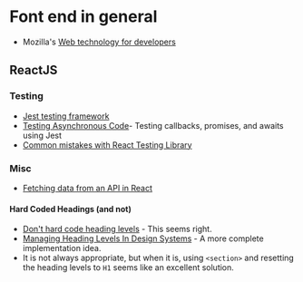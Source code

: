 # Font end in general

- Mozilla's [Web technology for developers](https://developer.mozilla.org/en-US/docs/Web)

## ReactJS

### Testing

- [Jest testing framework](https://jestjs.io)
- [Testing Asynchronous Code](https://jestjs.io/docs/en/asynchronous)- Testing callbacks, promises, and awaits using Jest
- [Common mistakes with React Testing Library](https://kentcdodds.com/blog/common-mistakes-with-react-testing-library)

### Misc

- [Fetching data from an API in React](https://www.robinwieruch.de/react-fetching-data)

#### Hard Coded Headings (and not)

- [Don't hard code heading levels](https://dev.to/s_aitchison/psa-stop-hard-coding-heading-levels-in-your-react-components-2ekp) -
  This seems right.
- [Managing Heading Levels In Design Systems](https://medium.com/@Heydon/managing-heading-levels-in-design-systems-18be9a746fa3) -
  A more complete implementation idea.
- It is not always appropriate, but when it is,
  using `<section>` and resetting the heading levels to `H1` seems like an excellent solution.
